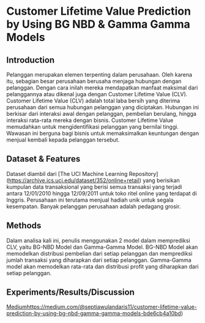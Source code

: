 # Customer Lifetime Value Prediction by Using BG NBD & Gamma Gamma Models

## Introduction
Pelanggan merupakan elemen terpenting dalam perusahaan. Oleh karena itu, sebagian besar perusahaan berusaha menjaga hubungan dengan pelanggan. Dengan cara inilah mereka mendapatkan manfaat maksimal dari pelanggannya atau dikenal juga dengan Customer Lifetime Value (CLV).
Customer Lifetime Value (CLV) adalah total laba bersih yang diterima perusahaan dari semua hubungan pelanggan yang diciptakan. Hubungan ini berkisar dari interaksi awal dengan pelanggan, pembelian berulang, hingga interaksi rata-rata mereka dengan bisnis. Customer Lifetime Value memudahkan untuk mengidentifikasi pelanggan yang bernilai tinggi. Wawasan ini berguna bagi bisnis untuk memaksimalkan keuntungan dengan menjual kembali kepada pelanggan tersebut.

## Dataset & Features
Dataset diambil dari [The UCI Machine Learning Repository] (https://archive.ics.uci.edu/dataset/352/online+retail) yang berisikan kumpulan data transaksional yang berisi semua transaksi yang terjadi antara 12/01/2010 hingga 12/09/2011 untuk toko ritel online yang terdapat di Inggris. Perusahaan ini terutama menjual hadiah unik untuk segala kesempatan. Banyak pelanggan perusahaan adalah pedagang grosir.

## Methods
Dalam analisa kali ini, penulis menggunakan 2 model dalam memprediksi CLV, yaitu BG-NBD Model dan Gamma-Gamma Model. BG-NBD Model akan memodelkan distribusi pembelian dari setiap pelanggan dan memprediksi jumlah transaksi yang diharapkan dari setiap pelanggan. Gamma-Gamma model akan memodelkan rata-rata dan distribusi profit yang diharapkan dari setiap pelanggan.

## Experiments/Results/Discussion
[Medium](https://medium.com/@septiawulandaris11/customer-lifetime-value-prediction-by-using-bg-nbd-gamma-gamma-models-bde6cb4a10bd)https://medium.com/@septiawulandaris11/customer-lifetime-value-prediction-by-using-bg-nbd-gamma-gamma-models-bde6cb4a10bd)
